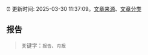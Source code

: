 :alarm_clock: 更新时间: 2025-03-30 11:37:09。[文章来源](/README.md)、[文章分类](/TAGS.md)

## 报告


> 关键字：`报告`、`月报`



